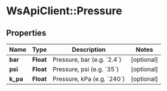 # WsApiClient::Pressure

## Properties
Name | Type | Description | Notes
------------ | ------------- | ------------- | -------------
**bar** | **Float** | Pressure, bar (e.g. &#x60;2.4&#x60;) | [optional] 
**psi** | **Float** | Pressure, psi (e.g. &#x60;35&#x60;) | [optional] 
**k_pa** | **Float** | Pressure, kPa (e.g. &#x60;240&#x60;) | [optional] 


